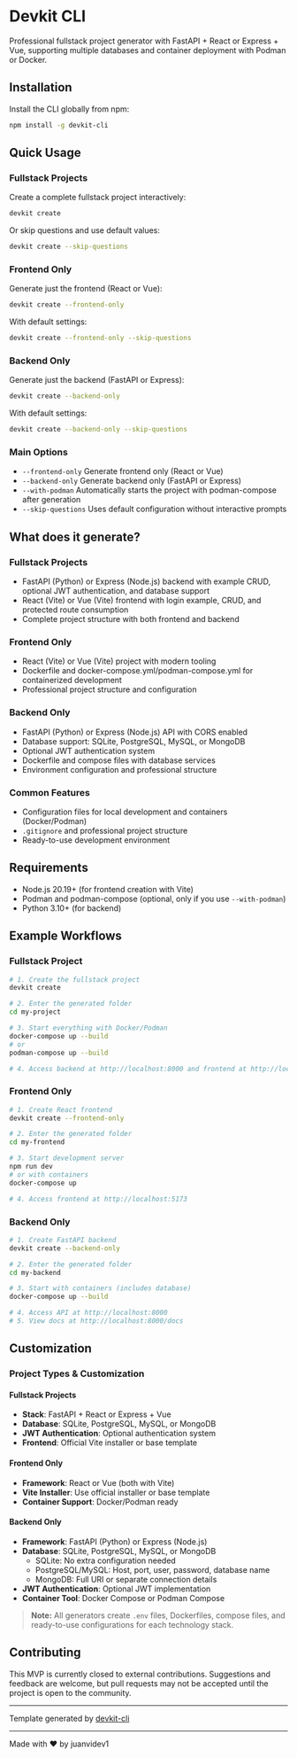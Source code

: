 <!--
This project README is available in both English and Spanish.

- [English](README.md) (current)
- [Español / Spanish](README.es.md)
-->

# Devkit CLI

Professional fullstack project generator with FastAPI + React or Express + Vue, supporting multiple databases and container deployment with Podman or Docker.

## Installation

Install the CLI globally from npm:

```sh
npm install -g devkit-cli
```

## Quick Usage

### Fullstack Projects

Create a complete fullstack project interactively:

```sh
devkit create
```

Or skip questions and use default values:

```sh
devkit create --skip-questions
```

### Frontend Only

Generate just the frontend (React or Vue):

```sh
devkit create --frontend-only
```

With default settings:

```sh
devkit create --frontend-only --skip-questions
```

### Backend Only

Generate just the backend (FastAPI or Express):

```sh
devkit create --backend-only
```

With default settings:

```sh
devkit create --backend-only --skip-questions
```

### Main Options

- `--frontend-only` Generate frontend only (React or Vue)
- `--backend-only` Generate backend only (FastAPI or Express)
- `--with-podman` Automatically starts the project with podman-compose after generation
- `--skip-questions` Uses default configuration without interactive prompts

## What does it generate?

### Fullstack Projects
- FastAPI (Python) or Express (Node.js) backend with example CRUD, optional JWT authentication, and database support
- React (Vite) or Vue (Vite) frontend with login example, CRUD, and protected route consumption
- Complete project structure with both frontend and backend

### Frontend Only
- React (Vite) or Vue (Vite) project with modern tooling
- Dockerfile and docker-compose.yml/podman-compose.yml for containerized development
- Professional project structure and configuration

### Backend Only
- FastAPI (Python) or Express (Node.js) API with CORS enabled
- Database support: SQLite, PostgreSQL, MySQL, or MongoDB
- Optional JWT authentication system
- Dockerfile and compose files with database services
- Environment configuration and professional structure

### Common Features
- Configuration files for local development and containers (Docker/Podman)
- `.gitignore` and professional project structure
- Ready-to-use development environment

## Requirements

- Node.js 20.19+ (for frontend creation with Vite)
- Podman and podman-compose (optional, only if you use `--with-podman`)
- Python 3.10+ (for backend)

## Example Workflows

### Fullstack Project

```sh
# 1. Create the fullstack project
devkit create

# 2. Enter the generated folder
cd my-project

# 3. Start everything with Docker/Podman
docker-compose up --build
# or
podman-compose up --build

# 4. Access backend at http://localhost:8000 and frontend at http://localhost:5173
```

### Frontend Only

```sh
# 1. Create React frontend
devkit create --frontend-only

# 2. Enter the generated folder
cd my-frontend

# 3. Start development server
npm run dev
# or with containers
docker-compose up

# 4. Access frontend at http://localhost:5173
```

### Backend Only

```sh
# 1. Create FastAPI backend
devkit create --backend-only

# 2. Enter the generated folder
cd my-backend

# 3. Start with containers (includes database)
docker-compose up --build

# 4. Access API at http://localhost:8000
# 5. View docs at http://localhost:8000/docs
```

## Customization

### Project Types & Customization

#### Fullstack Projects
- **Stack**: FastAPI + React or Express + Vue
- **Database**: SQLite, PostgreSQL, MySQL, or MongoDB
- **JWT Authentication**: Optional authentication system
- **Frontend**: Official Vite installer or base template

#### Frontend Only
- **Framework**: React or Vue (both with Vite)
- **Vite Installer**: Use official installer or base template
- **Container Support**: Docker/Podman ready

#### Backend Only
- **Framework**: FastAPI (Python) or Express (Node.js)
- **Database**: SQLite, PostgreSQL, MySQL, or MongoDB
  - SQLite: No extra configuration needed
  - PostgreSQL/MySQL: Host, port, user, password, database name
  - MongoDB: Full URI or separate connection details
- **JWT Authentication**: Optional JWT implementation
- **Container Tool**: Docker Compose or Podman Compose

> **Note:** All generators create `.env` files, Dockerfiles, compose files, and ready-to-use configurations for each technology stack.

## Contributing

This MVP is currently closed to external contributions. Suggestions and feedback are welcome, but pull requests may not be accepted until the project is open to the community.

---

Template generated by [devkit-cli](https://www.npmjs.com/package/devkit-cli)

---

Made with ❤️ by juanvidev1
